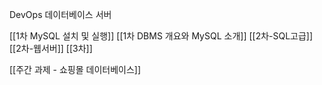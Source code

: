 DevOps
데이터베이스 서버

[[1차 MySQL 설치 및 실행]]
[[1차 DBMS 개요와 MySQL 소개]]
[[2차-SQL고급]]
[[2차-웹서버]]
[[3차]]

[[주간 과제 - 쇼핑몰 데이터베이스]]
